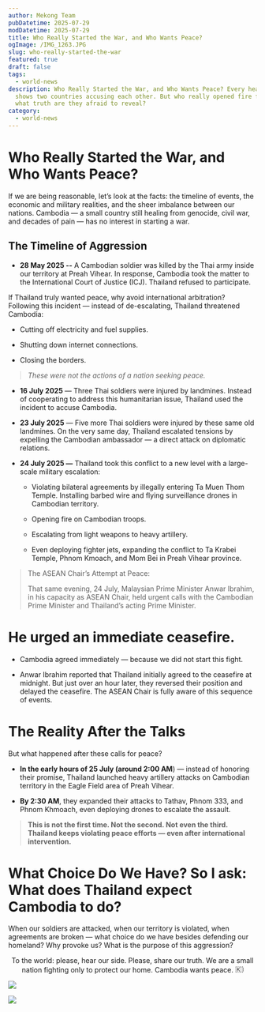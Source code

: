 ```yaml
---
author: Mekong Team
pubDatetime: 2025-07-29
modDatetime: 2025-07-29
title: Who Really Started the War, and Who Wants Peace?
ogImage: /IMG_1263.JPG
slug: who-really-started-the-war
featured: true
draft: false
tags:
  - world-news
description: Who Really Started the War, and Who Wants Peace? Every headline
  shows two countries accusing each other. But who really opened fire first? And
  what truth are they afraid to reveal?
category:
  - world-news
---
```

# Who Really Started the War, and Who Wants Peace?

If we are being reasonable, let’s look at the facts: the timeline of events, the economic and military realities, and the sheer imbalance between our nations. Cambodia — a small country still healing from genocide, civil war, and decades of pain — has no interest in starting a war.

## The Timeline of Aggression

*   **28 May 2025 --** A Cambodian soldier was killed by the Thai army inside our territory at Preah Vihear. In response, Cambodia took the matter to the International Court of Justice (ICJ). Thailand refused to participate.
    

If Thailand truly wanted peace, why avoid international arbitration? Following this incident — instead of de-escalating, Thailand threatened Cambodia:

*   Cutting off electricity and fuel supplies.
    
*   Shutting down internet connections.
    
*   Closing the borders.
    

> _These were not the actions of a nation seeking peace._

*   **16 July 2025** — Three Thai soldiers were injured by landmines. Instead of cooperating to address this humanitarian issue, Thailand used the incident to accuse Cambodia.
    
*   **23 July 2025** — Five more Thai soldiers were injured by these same old landmines. On the very same day, Thailand escalated tensions by expelling the Cambodian ambassador — a direct attack on diplomatic relations.
    
*   **24 July 2025 —** Thailand took this conflict to a new level with a large-scale military escalation:
    
    *   Violating bilateral agreements by illegally entering Ta Muen Thom Temple. Installing barbed wire and flying surveillance drones in Cambodian territory.
        
    *   Opening fire on Cambodian troops.
        
    *   Escalating from light weapons to heavy artillery.
        
    *   Even deploying fighter jets, expanding the conflict to Ta Krabei Temple, Phnom Kmoach, and Mom Bei in Preah Vihear province.
        

> The ASEAN Chair’s Attempt at Peace:
> 
> That same evening, 24 July, Malaysian Prime Minister Anwar Ibrahim, in his capacity as ASEAN Chair, held urgent calls with the Cambodian Prime Minister and Thailand’s acting Prime Minister.

# **He urged an immediate ceasefire.**

*   Cambodia agreed immediately — because we did not start this fight.
    
*   Anwar Ibrahim reported that Thailand initially agreed to the ceasefire at midnight. But just over an hour later, they reversed their position and delayed the ceasefire. The ASEAN Chair is fully aware of this sequence of events.
    

# The Reality After the Talks

But what happened after these calls for peace?

*   **In the early hours of 25 July (around 2:00 AM**) — instead of honoring their promise, Thailand launched heavy artillery attacks on Cambodian territory in the Eagle Field area of Preah Vihear.
    
*   **By 2:30 AM**, they expanded their attacks to Tathav, Phnom 333, and Phnom Khmoach, even deploying drones to escalate the assault.
    

> **This is not the first time. Not the second. Not even the third. Thailand keeps violating peace efforts — even after international intervention.**

# What Choice Do We Have? So I ask: What does Thailand expect Cambodia to do?

When our soldiers are attacked, when our territory is violated, when agreements are broken — what choice do we have besides defending our homeland? Why provoke us? What is the purpose of this aggression?

<p style="text-align: center">To the world: please, hear our side. Please, share our truth. We are a small nation fighting only to protect our home. Cambodia wants peace. <img src="https://static.xx.fbcdn.net/images/emoji.php/v9/t8e/2/16/1f1f0_1f1ed.png" alt="🇰🇭" class="xz74otr x15mokao x1ga7v0g x16uus16 xbiv7yw" style="border: 0px; border-radius: 0px; object-fit: fill;" width="16" height="16"></p>

![](/IMG_1263.JPG)

![](/2025-07-27%2021.29.01.jpg)